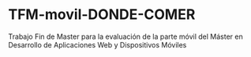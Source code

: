 # TFM-movil-DONDE-COMER
Trabajo Fin de Master para la evaluación de la parte móvil del Máster en Desarrollo de Aplicaciones Web y Dispositivos Móviles

